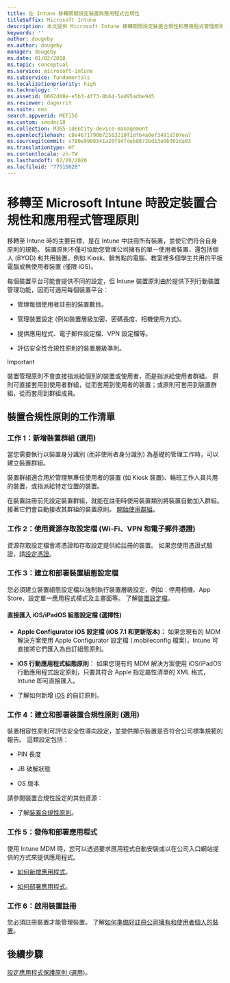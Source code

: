 ```yaml
---
title: 在 Intune 移轉期間設定裝置與應用程式合規性
titleSuffix: Microsoft Intune
description: 本文提供 Microsoft Intune 移轉期間設定裝置合規性和應用程式管理原則的必要步驟。
keywords: ''
author: dougeby
ms.author: dougeby
manager: dougeby
ms.date: 01/02/2018
ms.topic: conceptual
ms.service: microsoft-intune
ms.subservice: fundamentals
ms.localizationpriority: high
ms.technology: ''
ms.assetid: 0062d08e-e5b3-4f73-8b64-5ad95adbe945
ms.reviewer: dagerrit
ms.suite: ems
search.appverid: MET150
ms.custom: seodec18
ms.collection: M365-identity-device-management
ms.openlocfilehash: c8e4671790b72583219f1df64a0ef3491d707ea7
ms.sourcegitcommit: c780e9988341a20f94fdeb8672bd13e0b302da93
ms.translationtype: HT
ms.contentlocale: zh-TW
ms.lasthandoff: 02/20/2020
ms.locfileid: "77515028"
---
```

# <a name="configure-device-compliance-and-app-management-policies-when-migrating-to-microsoft-intune"></a>移轉至 Microsoft Intune 時設定裝置合規性和應用程式管理原則

移轉至 Intune 時的主要目標，是在 Intune 中註冊所有裝置，並使它們符合自身原則的規範。 裝置原則不僅可協助您管理公司擁有的單一使用者裝置，還包括個人 (BYOD) 和共用裝置，例如 Kiosk、銷售點的電腦、教室裡多個學生共用的平板電腦或無使用者裝置 (僅限 iOS)。

每個裝置平台可能會提供不同的設定，但 Intune 裝置原則由於提供下列行動裝置管理功能，因而可適用每個裝置平台︰

- 管理每個使用者註冊的裝置數目。

- 管理裝置設定 (例如裝置層級加密、密碼長度、相機使用方式)。

- 提供應用程式、電子郵件設定檔、VPN 設定檔等。

- 評估安全性合規性原則的裝置層級準則。

> [!IMPORTANT]
> 裝置管理原則不會直接指派給個別的裝置或使用者，而是指派給使用者群組。 原則可直接套用到使用者群組，從而套用到使用者的裝置；或原則可套用到裝置群組，從而套用到群組成員。

## <a name="task-list-for-device-compliance-policies"></a>裝置合規性原則的工作清單

### <a name="task-1-add-device-groups-optional"></a>工作 1：新增裝置群組 (選用)

當您需要執行以裝置身分識別 (而非使用者身分識別) 為基礎的管理工作時，可以建立裝置群組。

裝置群組適合用於管理無專任使用者的裝置 (如 Kiosk 裝置)、輪班工作人員共用的裝置，或指派給特定位置的裝置。

在裝置註冊前先設定裝置群組，就能在註冊時使用裝置類別將裝置自動加入群組。 接著它們會自動接收其群組的裝置原則。 [開始使用群組](groups-get-started.md)。

### <a name="task-2-use-resource-access-profiles-wi-fi-vpn-and-email-certificates"></a>工作 2：使用資源存取設定檔 (Wi-Fi、VPN 和電子郵件憑證)

資源存取設定檔會將憑證和存取設定提供給註冊的裝置。 如果您使用憑證式驗證，請[設定憑證](../protect/certificates-configure.md)。

### <a name="task-3-create-and-deploy-device-configuration-profiles"></a>工作 3：建立和部署裝置組態設定檔

您必須建立裝置組態設定檔以強制執行裝置層級設定，例如︰停用相機、App Store、設定單一應用程式模式及主畫面等。 了解[裝置設定檔](../configuration/device-profiles.md)。

#### <a name="directly-import-iosipados-configuration-profiles-optional"></a>直接匯入 iOS/iPadOS 組態設定檔 (選擇性)

- **Apple Configurator iOS 設定檔 (iOS 7.1 和更新版本)：** 如果您現有的 MDM 解決方案使用 Apple Configurator 設定檔 (.mobileconfig 檔案)，Intune 可直接將它們匯入為自訂組態原則。

- **iOS 行動應用程式組態原則︰** 如果您現有的 MDM 解決方案使用 iOS/iPadOS 行動應用程式設定原則，只要其符合 Apple 指定屬性清單的 XML 格式，Intune 即可直接匯入。

- 了解如何新增 [iOS](../configuration/custom-settings-ios.md) 的自訂原則。

### <a name="task-4-create-and-deploy-device-compliance-policies-optional"></a>工作 4：建立和部署裝置合規性原則 (選用)

裝置相容性原則可評估安全性導向設定，並提供顯示裝置是否符合公司標準規範的報告。 這類設定包括：

- PIN 長度

- JB 破解狀態

- OS 版本

請參閱裝置合規性設定的其他資源︰

- 了解[裝置合規性原則](../protect/device-compliance-get-started.md)。

### <a name="task-5-publish-and-deploy-apps"></a>工作 5：發佈和部署應用程式

使用 Intune MDM 時，您可以透過要求應用程式自動安裝或以在公司入口網站提供的方式來提供應用程式。

- [如何新增應用程式](../apps/apps-add.md)。

- [如何部署應用程式](../apps/apps-deploy.md)。

### <a name="task-6-enable-device-enrollment"></a>工作 6：啟用裝置註冊

您必須註冊裝置才能管理裝置。 了解[如何準備好註冊公司擁有和使用者個人的裝置](../enrollment/device-enrollment.md)。

## <a name="next-steps"></a>後續步驟

[設定應用程式保護原則 (選用)](../apps/app-protection-policies.md)。

